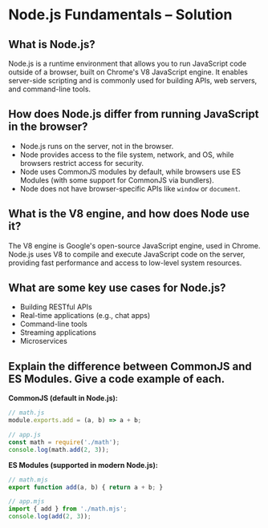 # Node.js Fundamentals – Solution

## What is Node.js?
Node.js is a runtime environment that allows you to run JavaScript code outside of a browser, built on Chrome's V8 JavaScript engine. It enables server-side scripting and is commonly used for building APIs, web servers, and command-line tools.

## How does Node.js differ from running JavaScript in the browser?
- Node.js runs on the server, not in the browser.
- Node provides access to the file system, network, and OS, while browsers restrict access for security.
- Node uses CommonJS modules by default, while browsers use ES Modules (with some support for CommonJS via bundlers).
- Node does not have browser-specific APIs like `window` or `document`.

## What is the V8 engine, and how does Node use it?
The V8 engine is Google's open-source JavaScript engine, used in Chrome. Node.js uses V8 to compile and execute JavaScript code on the server, providing fast performance and access to low-level system resources.

## What are some key use cases for Node.js?
- Building RESTful APIs
- Real-time applications (e.g., chat apps)
- Command-line tools
- Streaming applications
- Microservices

## Explain the difference between CommonJS and ES Modules. Give a code example of each.

**CommonJS (default in Node.js):**
```js
// math.js
module.exports.add = (a, b) => a + b;

// app.js
const math = require('./math');
console.log(math.add(2, 3));
```

**ES Modules (supported in modern Node.js):**
```js
// math.mjs
export function add(a, b) { return a + b; }

// app.mjs
import { add } from './math.mjs';
console.log(add(2, 3));
``` 
